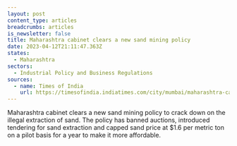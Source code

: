 ```yaml
---
layout: post
content_type: articles
breadcrumbs: articles
is_newsletter: false
title: Maharashtra cabinet clears a new sand mining policy
date: 2023-04-12T21:11:47.363Z
states:
  - Maharashtra
sectors:
  - Industrial Policy and Business Regulations
sources:
  - name: Times of India
    url: https://timesofindia.indiatimes.com/city/mumbai/maharashtra-cabinet-clears-sand-mining-policy-no-more-auctions-price-capped-for-a-year/articleshow/99280546.cms?from=mdr
---
```

Maharashtra cabinet clears a new sand mining policy to crack down on the illegal extraction of sand. The policy has banned auctions, introduced tendering for sand extraction and capped sand price at $1.6 per metric ton on a pilot basis for a year to make it more affordable.
